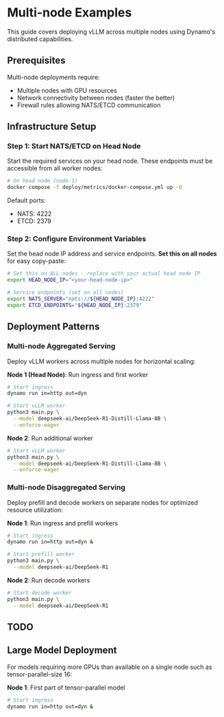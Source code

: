 <!--
SPDX-FileCopyrightText: Copyright (c) 2025 NVIDIA CORPORATION & AFFILIATES. All rights reserved.
SPDX-License-Identifier: Apache-2.0

Licensed under the Apache License, Version 2.0 (the "License");
you may not use this file except in compliance with the License.
You may obtain a copy of the License at

http://www.apache.org/licenses/LICENSE-2.0

Unless required by applicable law or agreed to in writing, software
distributed under the License is distributed on an "AS IS" BASIS,
WITHOUT WARRANTIES OR CONDITIONS OF ANY KIND, either express or implied.
See the License for the specific language governing permissions and
limitations under the License.
-->

# Multi-node Examples

This guide covers deploying vLLM across multiple nodes using Dynamo's distributed capabilities.

## Prerequisites

Multi-node deployments require:
- Multiple nodes with GPU resources
- Network connectivity between nodes (faster the better)
- Firewall rules allowing NATS/ETCD communication

## Infrastructure Setup

### Step 1: Start NATS/ETCD on Head Node

Start the required services on your head node. These endpoints must be accessible from all worker nodes:

```bash
# On head node (node-1)
docker compose -f deploy/metrics/docker-compose.yml up -d
```

Default ports:
- NATS: 4222
- ETCD: 2379

### Step 2: Configure Environment Variables

Set the head node IP address and service endpoints. **Set this on all nodes** for easy copy-paste:

```bash
# Set this on ALL nodes - replace with your actual head node IP
export HEAD_NODE_IP="<your-head-node-ip>"

# Service endpoints (set on all nodes)
export NATS_SERVER="nats://${HEAD_NODE_IP}:4222"
export ETCD_ENDPOINTS="${HEAD_NODE_IP}:2379"
```

## Deployment Patterns

### Multi-node Aggregated Serving

Deploy vLLM workers across multiple nodes for horizontal scaling:

**Node 1 (Head Node)**: Run ingress and first worker
```bash
# Start ingress
dynamo run in=http out=dyn

# Start vLLM worker
python3 main.py \
  --model deepseek-ai/DeepSeek-R1-Distill-Llama-8B \
  --enforce-eager
```

**Node 2**: Run additional worker
```bash
# Start vLLM worker
python3 main.py \
  --model deepseek-ai/DeepSeek-R1-Distill-Llama-8B \
  --enforce-eager
```

### Multi-node Disaggregated Serving

Deploy prefill and decode workers on separate nodes for optimized resource utilization:

**Node 1**: Run ingress and prefill workers
```bash
# Start ingress
dynamo run in=http out=dyn &

# Start prefill worker
python3 main.py \
  --model deepseek-ai/DeepSeek-R1
```

**Node 2**: Run decode workers
```bash
# Start decode worker
python3 main.py \
  --model deepseek-ai/DeepSeek-R1
```


## TODO

## Large Model Deployment

For models requiring more GPUs than available on a single node such as tensor-parallel-size 16:

**Node 1**: First part of tensor-parallel model
```bash
# Start ingress
dynamo run in=http out=dyn &
```

